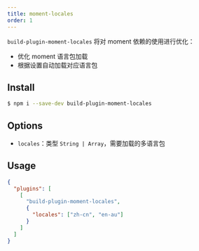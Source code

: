 ```yaml
---
title: moment-locales
order: 1
---
```


`build-plugin-moment-locales` 将对 moment 依赖的使用进行优化：

- 优化 moment 语言包加载
- 根据设置自动加载对应语言包

## Install

```bash
$ npm i --save-dev build-plugin-moment-locales
```

## Options

- `locales`：类型 `String | Array`，需要加载的多语言包

## Usage

```json
{
  "plugins": [
    [
      "build-plugin-moment-locales",
      {
        "locales": ["zh-cn", "en-au"]
      }
    ]
  ]
}
```
